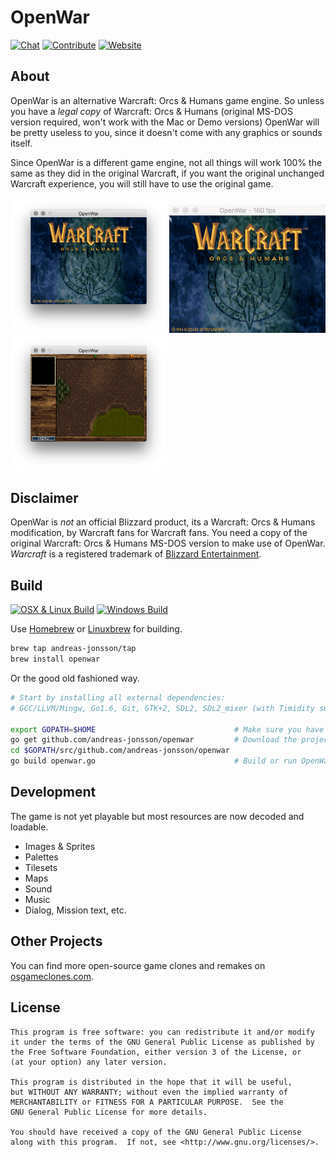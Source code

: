 # OpenWar

[![Chat](https://badges.gitter.im/andreas-jonsson/openwar.svg)](https://gitter.im/andreas-jonsson/openwar?utm_source=badge&utm_medium=badge&utm_campaign=pr-badge&utm_content=badge)
[![Contribute](https://img.shields.io/badge/contribute-FreedomSponsors-blue.svg)](https://freedomsponsors.org/project/341)
[![Website](https://img.shields.io/badge/project-website-red.svg)](http://www.openwar.io)

## About

OpenWar is an alternative Warcraft: Orcs & Humans game engine. So unless you have a *legal copy* of Warcraft: Orcs & Humans (original MS-DOS version required, won't work with the Mac or Demo versions) OpenWar will be pretty useless to you, since it doesn't come with any graphics or sounds itself.

Since OpenWar is a different game engine, not all things will work 100% the same as they did in the original Warcraft, if you want the original unchanged Warcraft experience, you will still have to use the original game.

<img src="https://raw.githubusercontent.com/andreas-jonsson/openwar/master/doc/screenshot1.png" width="250">
<img src="https://raw.githubusercontent.com/andreas-jonsson/openwar/master/doc/screenshot3.gif" width="250">
<img src="https://raw.githubusercontent.com/andreas-jonsson/openwar/master/doc/screenshot2.png" width="250">

## Disclaimer

OpenWar is *not* an official Blizzard product, its a Warcraft: Orcs & Humans modification, by Warcraft fans for Warcraft fans. You need a copy of the original Warcraft: Orcs & Humans MS-DOS version to make use of OpenWar. *Warcraft* is a registered trademark of [Blizzard Entertainment](https://www.blizzard.com).

## Build

[![OSX & Linux Build](https://travis-ci.org/andreas-jonsson/openwar.svg?branch=master)](https://travis-ci.org/andreas-jonsson/openwar) [![Windows Build](https://ci.appveyor.com/api/projects/status/erhgfi08p3amtaec?svg=true)](https://ci.appveyor.com/project/andreas-t-jonsson/openwar)

Use [Homebrew](http://brew.sh) or [Linuxbrew](http://linuxbrew.sh) for building.

```bash
brew tap andreas-jonsson/tap
brew install openwar
```

Or the good old fashioned way.

```bash
# Start by installing all external dependencies:
# GCC/LLVM/Mingw, Go1.6, Git, GTK+2, SDL2, SDL2_mixer (with Timidity support).

export GOPATH=$HOME                               # Make sure you have a GOPATH set to your Go workspace.
go get github.com/andreas-jonsson/openwar         # Download the project using Go.
cd $GOPATH/src/github.com/andreas-jonsson/openwar
go build openwar.go                               # Build or run OpenWar.
```

## Development

The game is not yet playable but most resources are now decoded and loadable.

* Images & Sprites
* Palettes
* Tilesets
* Maps
* Sound
* Music
* Dialog, Mission text, etc.

## Other Projects

You can find more open-source game clones and remakes on [osgameclones.com](http://osgameclones.com/).

## License
```
This program is free software: you can redistribute it and/or modify
it under the terms of the GNU General Public License as published by
the Free Software Foundation, either version 3 of the License, or
(at your option) any later version.

This program is distributed in the hope that it will be useful,
but WITHOUT ANY WARRANTY; without even the implied warranty of
MERCHANTABILITY or FITNESS FOR A PARTICULAR PURPOSE.  See the
GNU General Public License for more details.

You should have received a copy of the GNU General Public License
along with this program.  If not, see <http://www.gnu.org/licenses/>.
```
